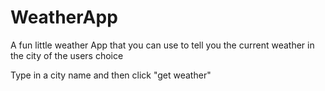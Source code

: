 # WeatherApp
A fun little weather App that you can use to tell you the current weather in the city of the users choice

Type in a city name and then click "get weather"
